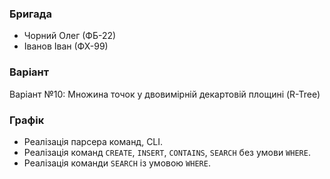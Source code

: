 ### Бригада
* Чорний Олег (ФБ-22)
* Іванов Іван (ФХ-99)

### Варіант
Варіант №10: Множина точок у двовимірній декартовій площині (R-Tree)

### Графік
* Реалізація парсера команд, CLI.
* Реалізація команд `CREATE`, `INSERT`, `CONTAINS`, `SEARCH` без умови `WHERE`.
* Реалізація команди `SEARCH` із умовою `WHERE`.
